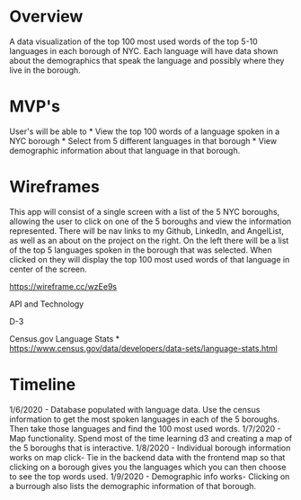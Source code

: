 # Overview

A data visualization of the top 100 most used words of the top 5-10 languages in each borough of NYC. Each language will have data shown about the demographics that speak the language and possibly where they live in the borough.

# MVP's

User's will be able to 
    * View the top 100 words of a language spoken in a NYC borough
    * Select from 5 different languages in that borough
    * View demographic information about that language in that borough.
    
# Wireframes

 This app will consist of a single screen with a list of the 5 NYC boroughs, allowing the user to click on one of the 5 boroughs and view the information represented. There will be nav links to my Github, LinkedIn, and AngelList, as well as an about on the project on the right. On the left there will be a list of the top 5 languages spoken in the borough that was selected. When clicked on they will display the top 100 most used words of that language in center of the screen.
 
 https://wireframe.cc/wzEe9s
 
 API and Technology
 
 D-3
 
Census.gov Language Stats
    * https://www.census.gov/data/developers/data-sets/language-stats.html
    
    
# Timeline
1/6/2020 - Database populated with language data. Use the census information to get the most spoken languages in each of the 5 boroughs. Then take those languages and find the 100 most used words.
1/7/2020 - Map functionality. Spend most of the time learning d3 and creating a map of the 5 boroughs that is interactive.
1/8/2020 - Individual borough information works on map click- Tie in the backend data with the frontend map so that clicking on a borough gives you the languages which you can then choose to see the top words used.
1/9/2020 - Demographic info works- Clicking on a burrough also lists the demographic information of that borough.
